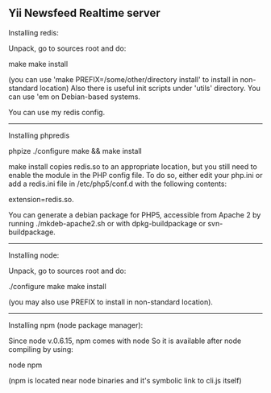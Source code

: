 Yii Newsfeed Realtime server
-------------------------

Installing redis:

Unpack, go to sources root and do:

make
make install

(you can use 'make PREFIX=/some/other/directory install' to install in non-standard location)
Also there is useful init scripts under 'utils' directory. You can use 'em on Debian-based systems.

You can use my redis config.

***

Installing phpredis

phpize
./configure
make && make install

make install copies redis.so to an appropriate location, but you still need to enable the module in the PHP config file. To do so, either edit your php.ini or add a redis.ini file in /etc/php5/conf.d with the following contents: 

extension=redis.so.

You can generate a debian package for PHP5, accessible from Apache 2 by running ./mkdeb-apache2.sh or with dpkg-buildpackage or svn-buildpackage.

***

Installing node:

Unpack, go to sources root and do:

./configure
make
make install

(you may also use PREFIX to install in non-standard location).

***

Installing npm (node package manager):

Since node v.0.6.15, npm comes with node
So it is available after node compiling by using:

node npm <actions>

(npm is located near node binaries and it's symbolic link to cli.js itself)

